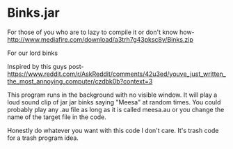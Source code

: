 # Binks.jar

For those of you who are to lazy to compile it or don't know how- 
http://www.mediafire.com/download/a3trh7g43pksc8y/Binks.zip

For our lord binks

Inspired by this guys post- 
https://www.reddit.com/r/AskReddit/comments/42u3ed/youve_just_written_the_most_annoying_computer/czdbk0b?context=3

This program runs in the background with no visible window. It will play a loud sound clip of jar jar binks saying "Meesa" at random times.
You could probably play any .au file as long as it is called meesa.au or you change the name of the target file in the code. 



Honestly do whatever you want with this code I don't care. It's trash code for a trash program idea. 
